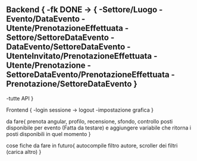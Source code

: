 Backend {
  -fk DONE -> {
      -Settore/Luogo
      -Evento/DataEvento
      -Utente/PrenotazioneEffettuata
      -Settore/SettoreDataEvento
      -DataEvento/SettoreDataEvento
      -UtenteInvitato/PrenotazioneEffettuata
      -Utente/Prenotazione
      -SettoreDataEvento/PrenotazioneEffettuata
      -Prenotazione/SettoreDataEvento
      }
  -
  -tutte API
}

Frontend {
  -login sessione -> logout
  -impostazione grafica
}

da fare{
  prenota angular,
  profilo,
  recensione,
  sfondo,
  controllo posti disponibile per evento (Fatta da testare) e aggiungere variabile che ritorna i posti disponibili in 
            quel momento
}

cose fiche da fare in futuro{
  autocompile filtro autore,
  scroller dei filtri (carica altro)
}
